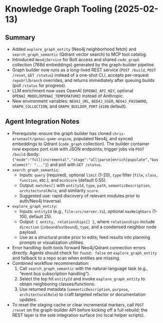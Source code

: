 # Knowledge Graph Tooling (2025-02-13)

## Summary
- Added `explore_graph_entity` (Neo4j neighborhood fetch) and `search_graph_semantic` (Qdrant vector search) to MCP tool catalog.
- Introduced `Neo4jService` for Bolt access and shared `code_graph` collection (768d embeddings) generated by the graph-builder pipeline.
- Graph builder now runs as a long-lived REST service (`POST /build`, `POST /reset`, `GET /status`) instead of a one-shot CLI, accepts per-request `repoUrl`/`branch` overrides, and returns immediately after queuing builds (poll `/status` for progress).
- LLM enrichment now uses OpenAI (`OPENAI_API_KEY`, optional `OPENAI_MODEL`/`OPENAI_TEMPERATURE`) instead of Anthropic.
- New environment variables: `NEO4J_URL`, `NEO4J_USER`, `NEO4J_PASSWORD`, `GRAPH_COLLECTION`, and `GRAPH_BUILDER_PORT` (`4100` default).

## Agent Integration Notes
- Prerequisite: ensure the graph builder has cloned `chris-arsenault/genai-game-engine`, populated Neo4j, and synced embeddings to Qdrant (`code_graph` collection). The builder container now exposes port `4100` with JSON endpoints; trigger jobs via `POST /build` (body: `{"mode":"full|incremental","stage":"all|parse|enrich|populate","baseCommit": "..."}`) and poll with `GET /status`.
- `search_graph_semantic`:
  - Inputs: `query` (required), optional `limit` (1-20), `type` filter (`file`, `class`, `function`, etc.), and `minScore` (default 0.55).
  - Output: `matches[]` with `entityId`, `type`, `path`, `semanticDescription`, `architecturalRole`, and similarity `score`.
  - Suggested use: rapid discovery of relevant modules prior to auth/Neo4j traversal.
- `explore_graph_entity`:
  - Inputs: `entityId` (e.g., `file:src/server.ts`), optional `maxNeighbors` (1-100, default 25).
  - Output: `{ entity, relationships[] }`, where `relationships` include `direction` (`inbound`/`outbound`), `type`, and a condensed neighbor node payload.
  - Use as a structural probe prior to edits; feed results into planning prompts or visualization utilities.
- Error handling: both tools forward Neo4j/Qdrant connection errors directly. Agents should check for `found: false` on `explore_graph_entity` and fallback to a repo scan when entities are missing.
- Combined workflow recommendation:
  1. Call `search_graph_semantic` with the natural-language task (e.g., “event bus subscription handling”).
  2. Select the top hit `entityId` and invoke `explore_graph_entity` to obtain neighboring classes/functions.
  3. Use returned metadata (`semanticDescription`, `purpose`, `architecturalRole`) to craft targeted refactor or documentation updates.
- To reset the staging cache or clear incremental markers, call `POST /reset` on the graph-builder API before kicking off a full rebuild; the REST layer is the sole integration surface (no local helper scripts).
